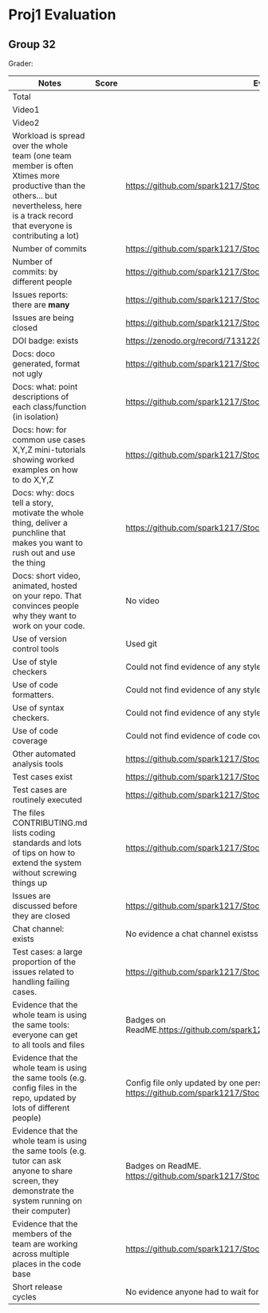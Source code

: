 # Proj1 Evaluation  
## Group 32 
Grader: 
  

|Notes|Score|Evidence|
|-----|-----|--------|
|Total|||
|Video1||| 
|Video2|||
|Workload is spread over the whole team (one team member is often Xtimes more productive than the others... but nevertheless, here is a track record that everyone is contributing a lot)||https://github.com/spark1217/StockImpulse/graphs/contributors|
|Number of commits||https://github.com/spark1217/StockImpulse/commits/main |
|Number of commits: by different people||https://github.com/spark1217/StockImpulse/graphs/contributors |
|Issues reports: there are **many**||https://github.com/spark1217/StockImpulse/issues |
|Issues are being closed||https://github.com/spark1217/StockImpulse/issues |
|DOI badge: exists||https://zenodo.org/record/7131220#.Yz8ginbMLIU |
|Docs: doco generated, format not ugly ||https://github.com/spark1217/StockImpulse/tree/main/docs|
|Docs: what: point descriptions of each class/function (in isolation) ||https://github.com/spark1217/StockImpulse/tree/main/docs|
|Docs: how: for common use cases X,Y,Z mini-tutorials showing worked examples on how to do X,Y,Z||https://github.com/spark1217/StockImpulse/tree/main/docs|
|Docs: why: docs tell a story, motivate the whole thing, deliver a punchline that makes you want to rush out and use the thing||https://github.com/spark1217/StockImpulse/tree/main/docs|
|Docs: short video, animated, hosted on your repo. That convinces people why they want to work on your code.||No video|
|Use of version control tools||Used git|
|Use of style checkers ||Could not find evidence of any style checker|
|Use of code formatters. ||Could not find evidence of any style checker|
|Use of syntax checkers. ||Could not find evidence of any style checker|
|Use of code coverage ||Could not find evidence of code coverage, but there are tests|
|Other automated analysis tools||https://github.com/spark1217/StockImpulse/actions |
|Test cases exist||https://github.com/spark1217/StockImpulse/blob/main/test/test.py |
|Test cases are routinely executed||https://github.com/spark1217/StockImpulse/blob/main/test/test.py|
|The files CONTRIBUTING.md lists coding standards and lots of tips on how to extend the system without screwing things up||https://github.com/spark1217/StockImpulse/blob/main/CONTRIBUTING.md|
|Issues are discussed before they are closed||https://github.com/spark1217/StockImpulse/issues |
|Chat channel: exists||No evidence a chat channel existss|
|Test cases: a large proportion of the issues related to handling failing cases.||https://github.com/spark1217/StockImpulse/issues |
|Evidence that the whole team is using the same tools: everyone can get to all tools and files||Badges on ReadME.https://github.com/spark1217/StockImpulse/blob/main/README.md|
|Evidence that the whole team is using the same tools (e.g. config files in the repo, updated by lots of different people)||Config file only updated by one person. https://github.com/spark1217/StockImpulse/tree/main/.github/workflows |
|Evidence that the whole team is using the same tools (e.g. tutor can ask anyone to share screen, they demonstrate the system running on their computer)||Badges on ReadME. https://github.com/spark1217/StockImpulse/blob/main/README.md |
|Evidence that the members of the team are working across multiple places in the code base||https://github.com/spark1217/StockImpulse/commits/main |
|Short release cycles||No evidence anyone had to wait for others to work.|
